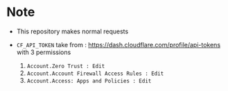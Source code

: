 # Note

* This repository makes normal requests

* `CF_API_TOKEN` take from : https://dash.cloudflare.com/profile/api-tokens with 3 permissions
  1. `Account.Zero Trust : Edit`
  2. `Account.Account Firewall Access Rules : Edit`
  3.  `Account.Access: Apps and Policies : Edit`
